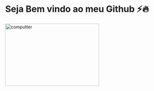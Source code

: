 # Seja Bem vindo ao meu Github ⚡🔥
  <img src="https://dbdzm869oupei.cloudfront.net/img/alfombretaratoli/preview/44284.png" alt="computter" width="300px" height="200px">
